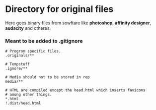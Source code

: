 # Directory for original files
Here goes binary files from sowftare like **photoshop**, **affinity designer**, **audacity** and otheres.

### Meant to be added to .gitignore 

    # Progrom specific files.
    .originals/**

    # Tempstuff
    .ignore/**

    # Media should not to be stored in rep
    media/**

    # HTML are compiled except the head.html which inserts favicons
    # among other things.
    *.html
    !.dist/head.html